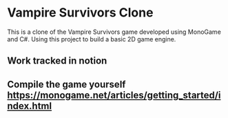 # Vampire Survivors Clone

This is a clone of the Vampire Survivors game developed using MonoGame and C#. Using this project to build a basic 2D game engine.

## Work tracked in notion

## Compile the game yourself https://monogame.net/articles/getting_started/index.html